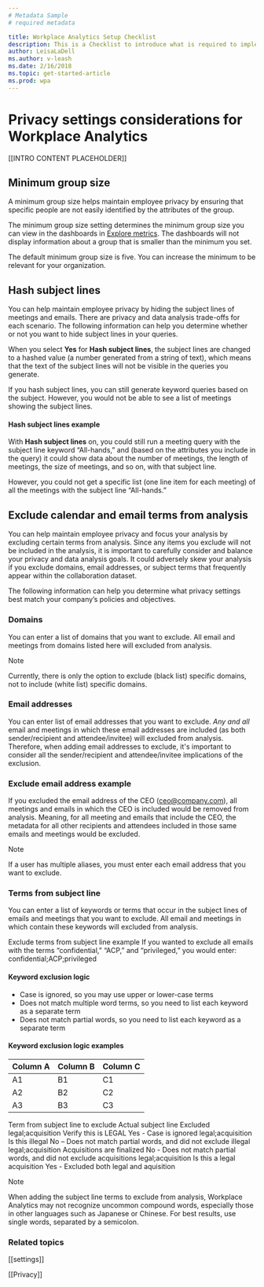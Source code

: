 ```yaml
---
# Metadata Sample
# required metadata

title: Workplace Analytics Setup Checklist
description: This is a Checklist to introduce what is required to implement Workplace Analytics for your Organization
author: LeisaLaDell
ms.author: v-leash
ms.date: 2/16/2018
ms.topic: get-started-article
ms.prod: wpa
---
```

# Privacy settings considerations for Workplace Analytics 

[[INTRO CONTENT PLACEHOLDER]]

## Minimum group size
A minimum group size helps maintain employee privacy by ensuring that specific people are not easily identified by the attributes of the group. 

The minimum group size setting determines the minimum group size you can view in the dashboards in [Explore metrics](../Use/Explore-Metrics-Week-in-the-Life.md). The dashboards will not display information about a group that is smaller than the minimum you set. 

The default minimum group size is five. You can increase the minimum to be relevant for your organization. 

## Hash subject lines 
You can help maintain employee privacy by hiding the subject lines of meetings and emails. There are privacy and data analysis trade-offs for each scenario. The following information can help you determine whether or not you want to hide subject lines in your queries.  

When you select **Yes** for **Hash subject lines**, the subject lines are changed to a hashed value (a number generated from a string of text), which means that the text of the subject lines will not be visible in the queries you generate.   

If you hash subject lines, you can still generate keyword queries based on the subject. However, you would not be able to see a list of meetings showing the subject lines.  

#### Hash subject lines example
With **Hash subject lines** on, you could still run a meeting query with the subject line keyword “All-hands,” and (based on the attributes you include in the query) it could show data about the number of meetings, the length of meetings, the size of meetings, and so on, with that subject line. 

However, you could not get a specific list (one line item for each meeting) of all the meetings with the subject line “All-hands.” 

## Exclude calendar and email terms from analysis 
You can help maintain employee privacy and focus your analysis by excluding certain terms from analysis. Since any items you exclude will not be included in the analysis, it is important to carefully consider and balance your privacy and data analysis goals. It could adversely skew your analysis if you exclude domains, email addresses, or subject terms that frequently appear within the collaboration dataset.

The following information can help you determine what privacy settings best match your company’s policies and objectives. 

### Domains
You can enter a list of domains that you want to exclude. All email and meetings from domains listed here will excluded from analysis. 

> [!NOTE]
> Currently, there is only the option to exclude (black list) specific domains, not to include (white list) specific domains.

### Email addresses
You can enter list of email addresses that you want to exclude. _Any and all_ email and meetings in which these email addresses are included (as both sender/recipient and attendee/invitee) will excluded from analysis. Therefore, when adding email addresses to exclude, it's important to consider all the sender/recipient and attendee/invitee implications of the exclusion. 

### Exclude email address example
If you excluded the email address of the CEO (ceo@company.com), all meetings and emails in which the CEO is included would be removed from analysis. Meaning, for all meeting and emails that include the CEO, the metadata for all other recipients and attendees included in those same emails and meetings would be excluded.  

> [!NOTE]
> If a user has multiple aliases, you must enter each email address that you want to exclude.  

### Terms from subject line
You can enter a list of keywords or terms that occur in the subject lines of emails and meetings that you want to exclude. All email and meetings in which contain these keywords will excluded from analysis.

Exclude terms from subject line example
If you wanted to exclude all emails with the terms “confidential,” “ACP,” and “privileged,” you would enter: confidential;ACP;privileged 

#### Keyword exclusion logic
* Case is ignored, so you may use upper or lower-case terms
* Does not match multiple word terms, so you need to list each keyword as a separate term
* Does not match partial words, so you need to list each keyword as a separate term

#### Keyword exclusion logic examples


Column A | Column B | Column C
---------|----------|---------
 A1 | B1 | C1
 A2 | B2 | C2
 A3 | B3 | C3

Term from subject line to exclude	Actual subject line	Excluded
legal;acquisition	Verify this is LEGAL 	Yes - Case is ignored
legal;acquisition	Is this illegal	No – Does not match partial words, and did not exclude illegal
legal;acquisition	Acquisitions are finalized	No - Does not match partial words, and did not exclude acquisitions
 legal;acquisition	 Is this a legal acquisition	 Yes  - Excluded both legal and aquisition

 > [!NOTE]
>When adding the subject line terms to exclude from analysis, Workplace Analytics may not recognize uncommon compound words, especially those in other languages such as Japanese or Chinese. For best results, use single words, separated by a semicolon.

### Related topics 
[[settings]]

[[Privacy]]
